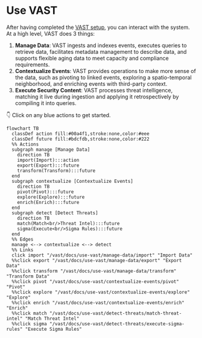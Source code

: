 # Use VAST

After having completed the [VAST setup](/docs/setup-vast), you can interact with
the system. At a high level, VAST does 3 things:

1. **Manage Data**: VAST ingests and indexes events, executes queries to
   retrieve data, facilitates metadata management to describe data, and supports
   flexible aging data to meet capacity and compliance requirements.
2. **Contextualize Events**: VAST provides operations to make more sense of the
   data, such as pivoting to linked events, exploring a spatio-temporal
   neighborhood, and enriching events with third-party context.
3. **Execute Security Content**: VAST processes threat intelligence, matching it
   live during ingestion and applying it retrospectively by compiling it into queries.

👇 Click on any blue actions to get started.

```mermaid
flowchart TB
  classDef action fill:#00a4f1,stroke:none,color:#eee
  classDef future fill:#bdcfdb,stroke:none,color:#222
  %% Actions
  subgraph manage [Manage Data]
    direction TB
    import(Import):::action
    export(Export):::future
    transform(Transform):::future
  end
  subgraph contextualize [Contextualize Events]
    direction TB
    pivot(Pivot):::future
    explore(Explore):::future
    enrich(Enrich):::future
  end
  subgraph detect [Detect Threats]
    direction TB
    match(Match<br/>Threat Intel):::future
    sigma(Execute<br/>Sigma Rules):::future
  end
  %% Edges
  manage <--> contextualize <--> detect
  %% Links
  click import "/vast/docs/use-vast/manage-data/import" "Import Data"
  %%click export "/vast/docs/use-vast/manage-data/export" "Export Data"
  %%click transform "/vast/docs/use-vast/manage-data/transform" "Transform Data"
  %%click pivot "/vast/docs/use-vast/contextualize-events/pivot" "Pivot"
  %%click explore "/vast/docs/use-vast/contextualize-events/explore" "Explore"
  %%click enrich "/vast/docs/use-vast/contextualize-events/enrich" "Enrich"
  %%click match "/vast/docs/use-vast/detect-threats/match-threat-intel" "Match Threat Intel"
  %%click sigma "/vast/docs/use-vast/detect-threats/execute-sigma-rules" "Execute Sigma Rules"
```
